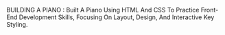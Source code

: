BUILDING A PIANO : Built A Piano Using HTML And CSS To Practice Front-End Development Skills, Focusing On Layout, Design, And Interactive Key Styling.

